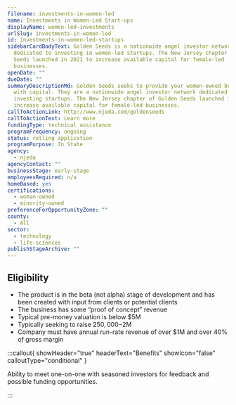 ```yaml
---
filename: investments-in-women-led
name: Investments in Women-Led Start-ups
displayName: women-led-investments
urlSlug: investments-in-women-led
id: investments-in-women-led-startups
sidebarCardBodyText: Golden Seeds is a nationwide angel investor network
  dedicated to investing in women-led startups. The New Jersey chapter of Golden
  Seeds launched in 2021 to increase available capital for female-led
  businesses.
openDate: ""
dueDate: ""
summaryDescriptionMd: Golden Seeds seeks to provide your women-owned business
  with capital. They are a nationwide angel investor network dedicated to
  investing startups. The New Jersey chapter of Golden Seeds launched in 2021 to
  increase available capital for female-led businesses.
callToActionLink: http://www.njeda.com/goldenseeds
callToActionText: Learn more
fundingType: technical assistance
programFrequency: ongoing
status: rolling application
programPurpose: In State
agency:
  - njeda
agencyContact: ""
businessStage: early-stage
employeesRequired: n/a
homeBased: yes
certifications:
  - woman-owned
  - minority-owned
preferenceForOpportunityZone: ""
county:
  - All
sector:
  - technology
  - life-sciences
publishStageArchive: ""
---
```


## Eligibility

- The product is in the beta (not alpha) stage of development and has been created with input from clients or potential clients
- The business has some “proof of concept” revenue
- Typical pre-money valuation is below $5M
- Typically seeking to raise $250,000-$2M
- Company must have annual run-rate revenue of over $1M and over 40% of gross margin

:::callout{ showHeader="true" headerText="Benefits" showIcon="false" calloutType="conditional" }

Ability to meet one-on-one with seasoned investors for feedback and possible funding opportunities.

:::
